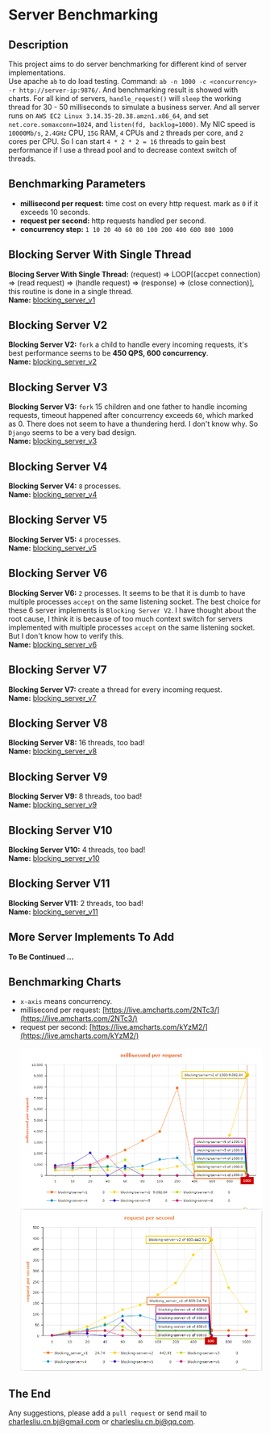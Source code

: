 Server Benchmarking
===================

## Description
This project aims to do server benchmarking for different kind of server implementations.<br>
Use apache `ab` to do load testing. Command: `ab -n 1000 -c <concurrency> -r http://server-ip:9876/`. And benchmarking result is showed with charts. For all kind of servers, `handle_request()` will `sleep` the working thread for 30 - 50 milliseconds to simulate a business server. And all server runs on `AWS EC2 Linux 3.14.35-28.38.amzn1.x86_64`, and set `net.core.somaxconn=1024`, and `listen(fd, backlog=1000)`. My NIC speed is `10000Mb/s`, `2.4GHz` CPU, `15G` RAM, `4` CPUs and `2` threads per core, and `2` cores per CPU. So I can start `4 * 2 * 2 = 16` threads to gain best performance if I use a thread pool and to decrease context switch of threads.

## Benchmarking Parameters
 - **millisecond per request:** time cost on every http request. mark as `0` if it exceeds 10 seconds.
 - **request per second:** http requests handled per second.
 - **concurrency step:** `1 10 20 40 60 80 100 200 400 600 800 1000`

## Blocking Server With Single Thread
**Blocing Server With Single Thread:** (request) => LOOP[(accpet connection) => (read request) => (handle request) => (response) => (close connection)], this routine is done in a single thread.<br>
**Name:** [blocking_server_v1](#)

## Blocking Server V2
**Blocking Server V2:** `fork` a child to handle every incoming requests, it's best performance seems to be **450 QPS, 600 concurrency**.<br>
**Name:** [blocking_server_v2](#)

## Blocking Server V3
**Blocking Server V3:** `fork` 15 children and one father to handle incoming requests, timeout happened after concurrency exceeds `60`, which marked as 0. There does not seem to have a thundering herd. I don't know why. So `Django` seems to be a very bad design.<br>
**Name:** [blocking_server_v3](#)

## Blocking Server V4
**Blocking Server V4:** `8` processes.<br>
**Name:** [blocking_server_v4](#)

## Blocking Server V5
**Blocking Server V5:** `4` processes.<br>
**Name:** [blocking_server_v5](#)

## Blocking Server V6
**Blocking Server V6:** `2` processes. It seems to be that it is dumb to have multiple processes `accept` on the same listening socket. The best choice for these 6 server implements is `Blocking Server V2`. I have thought about the root cause, I think it is because of too much context switch for servers implemented with multiple processes `accept` on the same listening socket. But I don't know how to verify this.<br>
**Name:** [blocking_server_v6](#)

## Blocking Server V7
**Blocking Server V7:** create a thread for every incoming request.<br>
**Name:** [blocking_server_v7](#)

## Blocking Server V8
**Blocking Server V8:** 16 threads, too bad!<br>
**Name:** [blocking_server_v8](#)

## Blocking Server V9
**Blocking Server V9:** 8 threads, too bad!<br>
**Name:** [blocking_server_v9](#)

## Blocking Server V10
**Blocking Server V10:** 4 threads, too bad!<br>
**Name:** [blocking_server_v10](#)

## Blocking Server V11
**Blocking Server V11:** 2 threads, too bad!<br>
**Name:** [blocking_server_v11](#)

## More Server Implements To Add
**To Be Continued ...**

## Benchmarking Charts
 - `x-axis` means concurrency.
 - millisecond per request: [https://live.amcharts.com/2NTc3/](https://live.amcharts.com/2NTc3/)
 - request per second: [https://live.amcharts.com/kYzM2/](https://live.amcharts.com/kYzM2/)<br><br>
<img src="https://github.com/linghuazaii/server-benchmark/blob/master/benchmarking/blocking_server_v6_time_per_request.png"></img><br>
<img src="https://github.com/linghuazaii/server-benchmark/blob/master/benchmarking/blocking_server_v6_request_per_second.png"></img><br>

## The End
Any suggestions, please add a `pull request` or send mail to [charlesliu.cn.bj@gmail.com](charlesliu.cn.bj@gmail.com) or [charlesliu.cn.bj@qq.com](charlesliu.cn.bj@qq.com).
